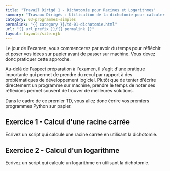 ```yaml
---
title: "Travail Dirigé 1 - Dichotomie pour Racines et Logarithmes"
summary: "Travaux Dirigés : Utilisation de la dichotomie pour calculer des racines et des logarithmes."
category: 03-programmes-simples
permalink: "{{ category }}/td-01-dichotomie.html"
url: "{{ url_prefix }}/{{ permalink }}"
layout: layouts/site.njk
---
```


Le jour de l'examen, vous commencerez par avoir du temps pour réfléchir et poser vos idées sur papier avant de passer sur machine. Vous devez donc pratiquer cette approche.

Au-delà de l'aspect préparation à l'examen, il s'agit d'une pratique importante qui permet de prendre du recul par rapport à des problématiques de développement logiciel. Plutôt que de tenter d'écrire directement un programme sur machine, prendre le temps de noter ses réflexions permet souvent de trouver de meilleures solutions.

Dans le cadre de ce premier TD, vous allez donc écrire vos premiers programmes Python sur papier.

## Exercice 1 - Calcul d'une racine carrée

Ecrivez un script qui calcule une racine carrée en utilisant la dichotomie.

<!-- @TODO Rappeler le principe de l'algo -->

## Exercice 2 - Calcul d'un logarithme

Ecrivez un script qui calcule un logarithme en utilisant la dichotomie.

<!-- @TODO Rappeler le principe de l'algo, les bornes, les étapes etc. -->